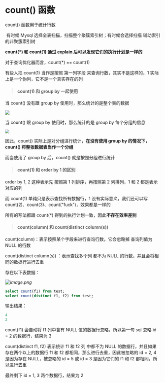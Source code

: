 # count() 函数





count() 函数用于统计行数

​	有时候 Mysql 选择全表扫描，扫描整个聚簇索引树；有时候会选择扫描 辅助索引 的非聚簇索引树

**count(*) 和 count(1) 通过 explain 后可以发现它们的执行计划是一样的**

对于查询优化器而言，count(*) == count(1)

有些人把 count(1) 当作是按照 第一列字段 来查询行数，其实不是这样的，1 实际上是一个伪列，它不是一个真实存在的列



> #### count(1) 和 group by 一起使用

当 count() 没有跟 group by 使用时，那么统计的是整个表的数据

<img src="https://pic.leetcode-cn.com/1606454120-QRlKlC-image.png" style="zoom:90%;" />

当 count() 跟 group by 使用时，那么统计的是 group by 每个分组的信息

<img src="https://pic.leetcode-cn.com/1606454058-KyLMOe-image.png" style="zoom:80%;" />

因此，count() 实际上是对分组进行统计，**在没有使用 group by 的情况下，count() 将整张数据表当作一个分组**

而当使用了 group by 后，count() 就是按照分组进行统计



> ####  count(1) 和 order by 1 的区别

order by 1, 2 这种表示先 按照第 1 列排序，再按照第 2 列排列，1 和 2 都是表示对应的列

而 count(1) 单纯只是表示查找所有数据行，1 没有实际意义，我们还可以写 count(2)、count(3)、count("fuck")，效果都是一样的

所有的写法都跟 count(*) 得到的执行计划一致，因此**不存在效率差别**



> ####  count(column) 和 count(distinct column(s)) 

count(column)：表示按照某个字段来进行查询行数，它会忽略掉 查询列值为 NULL 的行数

 count(distinct column(s)) ：表示查找多个列 都不为 NULL 的行数，并且会将相同的数据行进行去重

存在以下表数据：

*![image.png](https://pic.leetcode-cn.com/1604850172-kntgTm-image.png)*

```sql
select count(f1) from test;
select count(distinct f1, f2) from test;
```

输出结果：

```java
4
2
```



count(f1) 会自动将 f1 列中含有 NULL 值的数据行忽略，所以第一句 sql 忽略 id = 2 的数据行，结果为 3

count(distinct f1, f2) 表示统计 f1 和 f2 列 中都不为 NULL 的数据行，并且如果存在两个以上的数据行  f1 和 f2 都相同，那么进行去重，因此被忽略的 id = 2, 4 是因为存在 NULL，被忽略的 id = 5 或 id = 3 是因为它们的 f1 和 f2 都相同，所以进行去重

最终剩下 id = 1, 3 两个数据行，结果为 2

